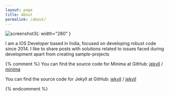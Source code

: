 ```yaml
---
layout: page
title: About
permalink: /about/
---
```

![screenshot3](../../../../assets/Meet.jpeg){: width="280" }


I am a iOS Developer based in India, focused on developing robust code since 2014. 
I like to share posts with solutions related to issues faced during development apart from creating sample-projects

{% comment %}
You can find the source code for Minima at GitHub:
[jekyll][jekyll-organization] /
[minima](https://github.com/jekyll/minima)

You can find the source code for Jekyll at GitHub:
[jekyll][jekyll-organization] /
[jekyll](https://github.com/jekyll/jekyll)


[jekyll-organization]: https://github.com/jekyll
{% endcomment %}


